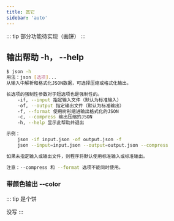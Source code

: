 ```yaml
---
title: 其它
sidebar: 'auto'
---
```


::: tip
部分功能待实现（画饼）
:::

## 输出帮助 -h， --help

```bash
$ json -h
用法：json [选项]...
从输入中解析和格式化JSON数据，可选择压缩或格式化输出。

长选项的强制性参数对于短选项也是强制性的。
    -if, --input 指定输入文件（默认为标准输入）
    -of, --output 指定输出文件（默认为标准输出）
    -f, --format 使用树形缩进输出格式化的JSON
    -c, --compress 输出压缩的JSON
    -h, --help 显示此帮助并退出

示例：
    json -if input.json -of output.json -f
    json --input=input.json --output=output.json --compress

如果未指定输入或输出文件，则程序将默认使用标准输入或标准输出。

注意：--compress 和 --format 选项不能同时使用。
```


### 带颜色输出 --color
::: tip
是个饼

没写
:::
